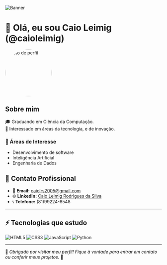 ![Banner](https://via.placeholder.com/1000x200?text=Bem-vindo+ao+meu+perfil!)

# 👋 Olá, eu sou Caio Leimig (@caioleimig)

<img src="https://via.placeholder.com/150" alt="Foto de perfil" style="border-radius:50%;" width="150" height="150"> 

## Sobre mim
🎓 Graduando em Ciência da Computação.  
🚀 Interessado em áreas da tecnologia, e de inovação.

### 🌟 Áreas de Interesse
- Desenvolvimento de software
- Inteligência Artificial
- Engenharia de Dados

## 💼 Contato Profissional
- 📧 **Email:** [caiolrs2005@gmail.com](mailto:caiolrs2005@gmail.com)  
- 🌐 **LinkedIn:** [Caio Leimig Rodrigues da Silva](https://www.linkedin.com/in/caio-leimig-rodrigues-da-silva-3544b7336/?trk=opento_sprofile_topcard)  
- 📞 **Telefone:** (81)99224-8548
---

## ⚡ Tecnologias que estudo
![HTML5](https://img.shields.io/badge/-HTML5-E34F26?style=flat-square&logo=html5&logoColor=white)
![CSS3](https://img.shields.io/badge/-CSS3-1572B6?style=flat-square&logo=css3)
![JavaScript](https://img.shields.io/badge/-JavaScript-F7DF1E?style=flat-square&logo=javascript&logoColor=black)
![Python](https://img.shields.io/badge/-Python-3776AB?style=flat-square&logo=python&logoColor=white)

---

💬 *Obrigado por visitar meu perfil! Fique à vontade para entrar em contato ou conferir meus projetos.* 🚀
